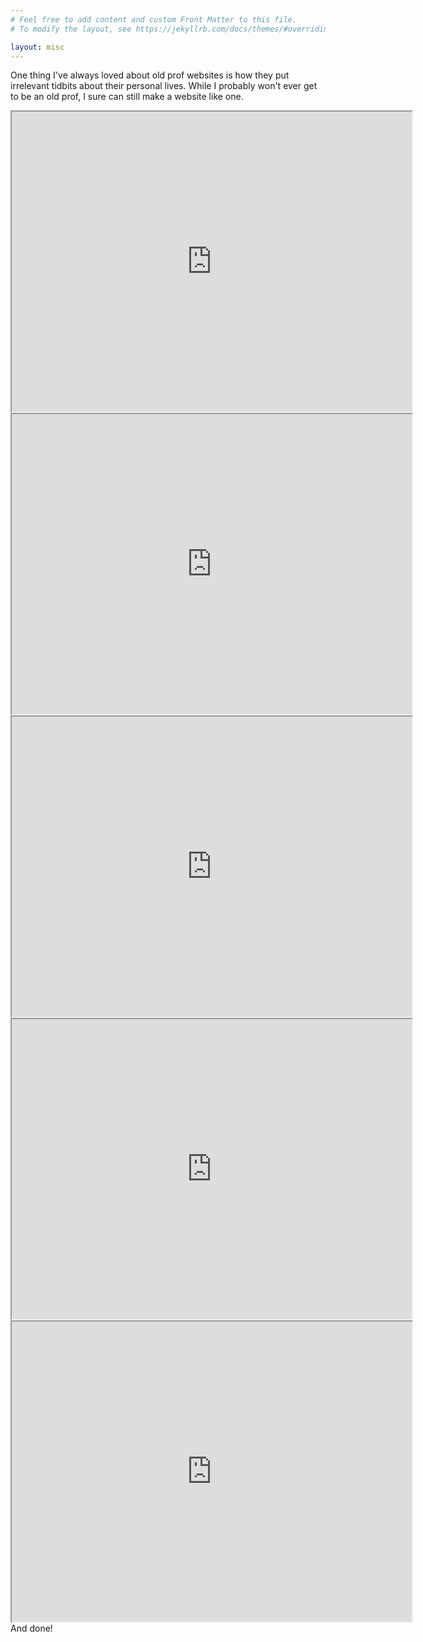 ```yaml
---
# Feel free to add content and custom Front Matter to this file.
# To modify the layout, see https://jekyllrb.com/docs/themes/#overriding-theme-defaults

layout: misc
---
```

One thing I've always loved about old prof websites is how they put irrelevant tidbits about their personal lives. While I probably won't ever get to be an old prof, I sure can still make a website like one. 
<iframe src="https://drive.google.com/file/d/1jHH0j1lka1EPIoDfvWsq9dsZn5MmfnYL/preview" width="640" height="480" allow="autoplay"></iframe>
<iframe src="https://drive.google.com/file/d/1bALa8_T4RA1sxTYUXE3mXmH4S2v73wgo/preview" width="640" height="480" allow="autoplay"></iframe>
<iframe src="https://drive.google.com/file/d/1d4QJtH2Ezq0h6yG4EjympWePhUDXSOOm/preview" width="640" height="480" allow="autoplay"></iframe>
<iframe src="https://drive.google.com/file/d/1kWB7iZVt-3pLFB4PLI_AzLzj7QXODQOL/preview" width="640" height="480" allow="autoplay"></iframe>
<iframe src="https://drive.google.com/file/d/1blkciJCv2H57wj2WeRqEcWpRmqs_nLu_/preview" width="640" height="480" allow="autoplay"></iframe>
And done!